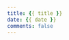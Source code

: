 ```yaml
---
title: {{ title }}
date: {{ date }}
comments: false
---
```

<style>.article-footer {border-top: 0px solid #dfe1e2;}</style>